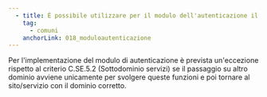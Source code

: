```yaml
---
  - title: È possibile utilizzare per il modulo dell'autenticazione il sistema gestito da un intermediario tecnologico che però rimanda per le proprie funzioni su un sito avente un dominio differente?
    tag:
      - comuni
    anchorLink: 018_moduloautenticazione
---
```


Per l'implementazione del modulo di autenticazione è prevista un'eccezione rispetto al criterio C.SE.5.2 (Sottodominio servizi) se il passaggio su altro dominio avviene unicamente per svolgere queste funzioni e poi tornare al sito/servizio con il dominio corretto.
